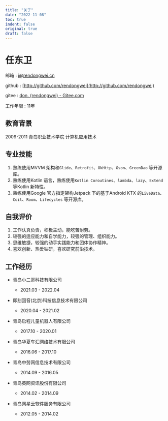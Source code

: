 ```yaml
---
title: "关于"
date: "2022-11-08"
toc: true
indent: false
original: true
draft: false
---
```

# 任东卫

邮箱 : i@rendongwei.cn

github : [http://github.com/rendongwei](http://github.com/rendongwei)

gitee : [don. (rendongwei) - Gitee.com](https://gitee.com/rendongwei)

工作年限 : 11年

## 教育背景

2009-2011	青岛职业技术学院    计算机应用技术

## 专业技能

1. 熟练使用MVVM 架构和`Glide`、`Retrofit`、`OkHttp`、`Gson`、`GreenDao` 等开源库。
2. 熟练使用Kotlin 语言，熟练使用`Kotlin Coroutines`、`lambda`、`lazy`、`Extend` 等Kotlin 新特性。
3. 熟练使用Google 官方指定架构Jetpack 下的基于Android KTX 的`LiveData`、`Coil`、`Room`、`Lifecycles` 等开源库。

## 自我评价

1. 工作认真负责，积极主动，能吃苦耐劳。
2. 较强的适应能力和自学能力，较强的管理、组织能力。
3. 思维敏捷，较强的动手实践能力和团体协作精神。
4. 喜欢创新、热爱钻研，喜欢研究前沿技术。

## 工作经历

+ 青岛小二哥科技有限公司		
	+ 2021.03 - 2022.04
	
+ 即刻回音(北京)科技信息技术有限公司
  + 2020.04 - 2021.02

+ 青岛启程儿童机器人有限公司
  + 2017.10 - 2020.01

+ 青岛华夏车汇网络技术有限公司
  + 2016.06 - 2017.10

+ 青岛中劳网信息技术有限公司
  + 2014.09 - 2016.05

+ 青岛英网资讯股份有限公司
  + 2014.02 - 2014.09

+ 青岛网星云软件服务有限公司
  + 2012.05 - 2014.02
